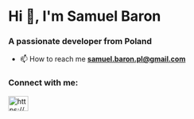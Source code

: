 <h1>Hi 👋, I'm Samuel Baron</h1>
<h3>A passionate developer from Poland</h3>

- 📫 How to reach me **samuel.baron.pl@gmail.com**

<h3 align="left">Connect with me:</h3>
<p align="left">
<a href="https://linkedin.com/in/https://www.linkedin.com/in/samuel-baron-158ba41b0/" target="blank"><img align="center" src="https://raw.githubusercontent.com/rahuldkjain/github-profile-readme-generator/master/src/images/icons/Social/linked-in-alt.svg" alt="https://www.linkedin.com/in/samuel-baron-158ba41b0/" height="30" width="40" /></a>
</p>
